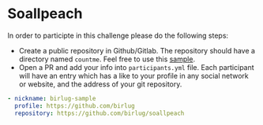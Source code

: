 # Soallpeach

In order to participte in this challenge please do the following steps:
- Create a public repository in Github/Gitlab. The repository should have a directory named `countme`. Feel free to use this [sample](https://github.com/birlug/soallpeach/tree/sample).
- Open a PR and add your info into `participants.yml` file. Each participant will have an entry which has a like to your profile in any social network or website, and the address of your git repository. 
```yaml
- nickname: birlug-sample
  profile: https://github.com/birlug
  repository: https://github.com/birlug/soallpeach
```
